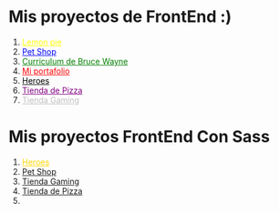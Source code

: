 
<h1>Mis proyectos de FrontEnd :)</h1>

<ol>
  <li><a href='https://erasmoh24.github.io/Front_End/LemonPie' style='color:yellow;'>Lemon pie</a></li>
  <li><a href='https://erasmoh24.github.io/Front_End/petShop' style='color:blue;'>Pet Shop</a></li>
  <li><a href='https://erasmoh24.github.io/Front_End/curriculum' style='color:green;'>Curriculum de Bruce Wayne</a></li>
  <li><a href='https://erasmoh24.github.io/Front_End/CvPropio' style='color:red;'>Mi portafolio</a></li>
  <li><a href='https://erasmoh24.github.io/Front_End/Heroes' style='color:black;'>Heroes</a></li>
  <li><a href='https://erasmoh24.github.io/Front_End/tiendaPizza' style='color:purple;'>Tienda de Pizza</a></li>
  <li><a href='https://erasmoh24.github.io/Front_End/tiendaGaming' style='color:silver'>Tienda Gaming</a></li>
</ol>

<h1>Mis proyectos FrontEnd Con Sass</h1>

<ol>

  <li><a href="https://erasmoh24.github.io/Front_End/HeroesSass" style='color:gold'>Heroes</a></li>
  <li><a href="https://erasmoh24.github.io/Front_End/petShopSass">Pet Shop</a></li>
  <li><a href="https://erasmoh24.github.io/Front_End/tiendaGamingSass">Tienda Gaming</a></li>
  <li><a href="https://erasmoh24.github.io/Front_End/tiendaPizzaSass">Tienda de Pizza</a><li>

</ol>

